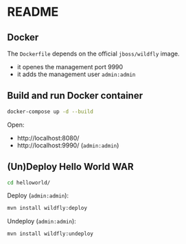 # README

## Docker

The `Dockerfile` depends on the official `jboss/wildfly` image.

* it openes the management port 9990
* it adds the management user `admin:admin`

## Build and run Docker container

```bash
docker-compose up -d --build
```

Open:
* http://localhost:8080/
* http://localhost:9990/ (`admin:admin`)

## (Un)Deploy Hello World WAR

```bash
cd helloworld/
```

Deploy (`admin:admin`):

```bash
mvn install wildfly:deploy
```

Undeploy (`admin:admin`):

```bash
mvn install wildfly:undeploy
```

